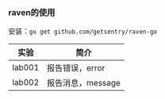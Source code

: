 ### raven的使用
安装：`go get github.com/getsentry/raven-go`

|实验|简介|
|---|---|
|lab001|报告错误，error|
|lab002|报告消息，message|
